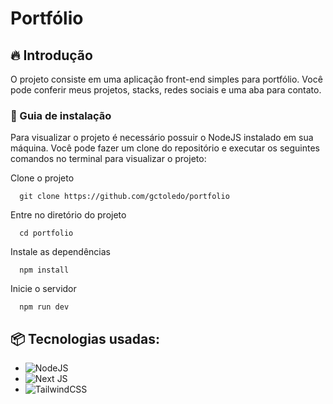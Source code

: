 # Portfólio

## 🔥 Introdução

O projeto consiste em uma aplicação front-end simples para portfólio. Você pode conferir meus projetos, stacks, redes sociais e uma aba para contato.

### 🔨 Guia de instalação

Para visualizar o projeto é necessário possuir o NodeJS instalado em sua máquina. Você pode fazer um clone do repositório e executar os seguintes comandos no terminal para visualizar o projeto:

Clone o projeto

```
  git clone https://github.com/gctoledo/portfolio
```

Entre no diretório do projeto

```
  cd portfolio
```

Instale as dependências

```
  npm install
```

Inicie o servidor

```
  npm run dev
```

## 📦 Tecnologias usadas:

- ![NodeJS](https://img.shields.io/badge/node.js-6DA55F?style=for-the-badge&logo=node.js&logoColor=white)
- ![Next JS](https://img.shields.io/badge/Next-black?style=for-the-badge&logo=next.js&logoColor=white)
- ![TailwindCSS](https://img.shields.io/badge/tailwindcss-%2338B2AC.svg?style=for-the-badge&logo=tailwind-css&logoColor=white)
